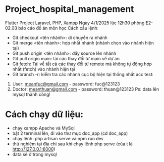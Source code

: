 # Project_hospital_management

Flutter Project
Laravel, PHP, Xampp
Ngày 4/1/2025 lúc 12h30 phòng E2-02.03 báo cáo đồ án môn học
Cách câu lệnh:
- Git checkout <tên nhánh>: di chuyển ra nhánh 
- Git merge <tên nhánh>: hợp nhất nhánh (nhánh chọn vào nhánh hiện tại)
- Git push origin <tên nhánh>: đẩy source lên nhánh 
- Git pull origin main: tải các thay đổi từ main về dự án
- Git fetch: Tải về tất cả các thay đổi từ remote mà không tự động hợp nhất (fetch) vào nhánh hiện tại
- Git branch -r: kiểm tra các nhánh cục bộ hiện tại
thống nhất acc test:
1. User: meanfuc@gmail.com - password: fuc@123123
2. Doctor: meanthuan@gmail.com - password: thuan@123123
Ps: data lên mysql thành công!
# Cách chạy dữ liệu: 
- chạy xampp Apache và MySql
- bật 2 terminal lên, đi vào thư mục doc_app (cd doc_app)
- chạy lệnh: php artisan serve và npm run dev
- thử nghiệm tại địa chỉ sau khi chạy lệnh php serve (của t là http://127.0.0.1:8000)
- data sẽ ở trong mysql
